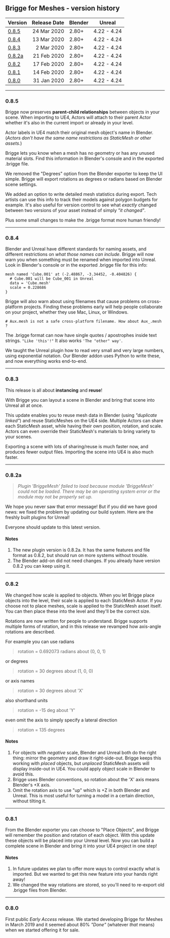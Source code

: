 ## Brigge for Meshes - version history

| Version | Release Date | Blender | Unreal |
|---|--:|---|---|
| [0.8.5](#085)  | 24 Mar 2020 | 2.80+ | 4.22 - 4.24 |
| [0.8.4](#084)  | 13 Mar 2020 | 2.80+ | 4.22 - 4.24 |
| [0.8.3](#083)  |  2 Mar 2020 | 2.80+ | 4.22 - 4.24 |
| [0.8.2a](#082a)| 21 Feb 2020 | 2.80+ | 4.22 - 4.24 |
| [0.8.2](#082)  | 17 Feb 2020 | 2.80+ | 4.22 - 4.24 |
| [0.8.1](#081)  | 14 Feb 2020 | 2.80+ | 4.22 - 4.24 |
| [0.8.0](#080)  | 31 Jan 2020 | 2.80+ | 4.22 - 4.24 |

---
### 0.8.5

Brigge now preserves **parent-child relationships** between objects in your scene. When importing to UE4, Actors will attach to their parent Actor whether it's also in the current import or already in your level.

Actor labels in UE4 match their original mesh object's name in Blender. (*Actors don't have the same name restrictions as StaticMesh or other assets.*)

Brigge lets you know when a mesh has no geometry or has any unused material slots. Find this information in Blender's console and in the exported .brigge file.

We removed the "Degrees" option from the Blender exporter to keep the UI simple. Brigge will export rotations as degrees or radians based on Blender scene settings.

We added an option to write detailed mesh statistics during export. Tech artists can use this info to track their models against polygon budgets for example. It's also useful for version control to see what *exactly* changed between two versions of your asset instead of simply *"it changed"*.

Plus some small changes to make the .brigge format more human friendly!

---
### 0.8.4

Blender and Unreal have different standards for naming assets, and different restrictions on *what those names can include*. Brigge will now warn you when something must be renamed when imported into Unreal. Look in Blender's console or in the exported .brigge file for this info:
```
mesh named 'Cube.001' at (-2.48867, -3.34452, -0.404826) {
  # Cube.001 will be Cube_001 in Unreal
  data = 'Cube.mesh'
  scale = 0.228686
}
```

Brigge will also warn about using filenames that cause problems on cross-platform projects. Finding these problems early will help people collaborate on your project, whether they use Mac, Linux, or Windows.
```
# Aux.mesh is not a safe cross-platform filename. How about Aux_.mesh ?
```

The .brigge format can now have single quotes / apostrophes inside text strings. `"Like 'this'!"` It also works `'The "other" way'`.

We taught the Unreal plugin how to read very small and very large numbers, using exponential notation. Our Blender addon uses Python to write these, and now everything works end-to-end.

---
### 0.8.3

This release is all about **instancing** and **reuse**!

With Brigge you can layout a scene in Blender and bring that scene into Unreal all at once.

This update enables you to reuse mesh data in Blender (using *"duplicate linked"*) and reuse StaticMeshes on the UE4 side. Multiple Actors can share each StaticMesh asset, while having their own position, rotation, and scale. Actors can even override their StaticMesh's materials to bring variety to your scenes.

Exporting a scene with lots of sharing/reuse is much faster now, and produces fewer output files. Importing the scene into UE4 is also much faster.

---
### 0.8.2a

> *Plugin 'BriggeMesh' failed to load because module 'BriggeMesh' could not be loaded. There may be an operating system error or the module may not be properly set up.*

We hope you never saw that error message! But if you did we have good news: we fixed the problem by updating our build system. Here are the freshly built plugins for Unreal!

Everyone should update to this latest version.

#### Notes
1. The new plugin version is 0.8.2a. It has the same features and file format as 0.8.2, but should run on more systems without trouble.
2. The Blender add-on did not need changes. If you already have version 0.8.2 you can keep using it.

---
### 0.8.2

We changed how scale is applied to objects. When you let Brigge place objects into the level, their scale is applied to each StaticMesh Actor. If you choose not to place meshes, scale is applied to the StaticMesh asset itself. You can then place these into the level and they'll be the correct size.

Rotations are now written for people to understand. Brigge supports multiple forms of rotation, and in this release we revamped how axis-angle rotations are described.

For example you can use radians

> rotation = 0.692073 radians about (0, 0, 1)

or degrees

> rotation = 30 degrees about (1, 0, 0)

or axis names

> rotation = 30 degrees about 'X'

also shorthand units

> rotation = -15 deg about 'Y'

even omit the axis to simply specify a lateral direction

> rotation = 135 degrees

#### Notes
1. For objects with *negative* scale, Blender and Unreal both do the right thing: mirror the geometry and draw it right-side-out. Brigge keeps this working with *placed* objects, but *unplaced* StaticMesh assets will display inside-out in UE4. You could apply object scale in Blender to avoid this.
2. Brigge uses Blender conventions, so rotation about the 'X' axis means Blender's +X axis.
3. Omit the rotation axis to use "up" which is +Z in both Blender and Unreal. This is most useful for turning a model in a certain direction, without tilting it.

---
### 0.8.1

From the Blender exporter you can choose to "Place Objects", and Brigge will remember the position and rotation of each object. With this update these objects will be placed into your Unreal level. Now you can build a complete scene in Blender and bring it into your UE4 project in one step!

#### Notes
1. In future updates we plan to offer more ways to control exactly what is imported. But we wanted to get this new feature into your hands right away!
2. We changed the way rotations are stored, so you'll need to re-export old .brigge files from Blender.

---
### 0.8.0

First public *Early Access* release. We started developing Brigge for Meshes in March 2019 and it seemed about 80% *"Done"* (whatever *that* means) when we started offering it for sale.
